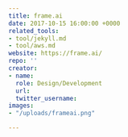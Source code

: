 ```yaml
---
title: frame.ai
date: 2017-10-15 16:00:00 +0000
related_tools:
- tool/jekyll.md
- tool/aws.md
website: https://frame.ai/
repo: ''
creator:
- name: 
  role: Design/Development
  url: 
  twitter_username: 
images:
- "/uploads/frameai.png"

---
```

